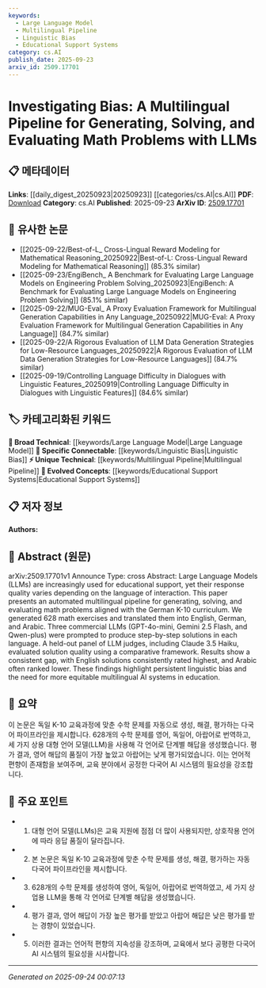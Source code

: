 ```yaml
---
keywords:
  - Large Language Model
  - Multilingual Pipeline
  - Linguistic Bias
  - Educational Support Systems
category: cs.AI
publish_date: 2025-09-23
arxiv_id: 2509.17701
---
```


<!-- KEYWORD_LINKING_METADATA:
{
  "processed_timestamp": "2025-09-24T00:07:13.384637",
  "vocabulary_version": "1.0",
  "selected_keywords": [
    "Large Language Model",
    "Multilingual Pipeline",
    "Linguistic Bias",
    "Educational Support Systems"
  ],
  "rejected_keywords": [],
  "similarity_scores": {
    "Large Language Model": 0.85,
    "Multilingual Pipeline": 0.81,
    "Linguistic Bias": 0.79,
    "Educational Support Systems": 0.77
  },
  "extraction_method": "AI_prompt_based",
  "budget_applied": true,
  "candidates_json": {
    "candidates": [
      {
        "surface": "Large Language Models",
        "canonical": "Large Language Model",
        "aliases": [
          "LLMs"
        ],
        "category": "broad_technical",
        "rationale": "Large Language Models are central to the paper's methodology and connect to existing research in AI and education.",
        "novelty_score": 0.45,
        "connectivity_score": 0.88,
        "specificity_score": 0.65,
        "link_intent_score": 0.85
      },
      {
        "surface": "multilingual pipeline",
        "canonical": "Multilingual Pipeline",
        "aliases": [
          "multilingual system"
        ],
        "category": "unique_technical",
        "rationale": "The multilingual pipeline is a unique aspect of the study, facilitating cross-linguistic analysis and linking to multilingual AI research.",
        "novelty_score": 0.72,
        "connectivity_score": 0.67,
        "specificity_score": 0.78,
        "link_intent_score": 0.81
      },
      {
        "surface": "linguistic bias",
        "canonical": "Linguistic Bias",
        "aliases": [
          "language bias"
        ],
        "category": "specific_connectable",
        "rationale": "Linguistic bias is a key finding in the paper, relevant to discussions on fairness and equity in AI.",
        "novelty_score": 0.55,
        "connectivity_score": 0.75,
        "specificity_score": 0.82,
        "link_intent_score": 0.79
      },
      {
        "surface": "educational support",
        "canonical": "Educational Support Systems",
        "aliases": [
          "education technology"
        ],
        "category": "evolved_concepts",
        "rationale": "Educational support systems are a growing area of interest, linking AI applications to real-world educational contexts.",
        "novelty_score": 0.6,
        "connectivity_score": 0.7,
        "specificity_score": 0.68,
        "link_intent_score": 0.77
      }
    ],
    "ban_list_suggestions": [
      "method",
      "experiment",
      "performance"
    ]
  },
  "decisions": [
    {
      "candidate_surface": "Large Language Models",
      "resolved_canonical": "Large Language Model",
      "decision": "linked",
      "scores": {
        "novelty": 0.45,
        "connectivity": 0.88,
        "specificity": 0.65,
        "link_intent": 0.85
      }
    },
    {
      "candidate_surface": "multilingual pipeline",
      "resolved_canonical": "Multilingual Pipeline",
      "decision": "linked",
      "scores": {
        "novelty": 0.72,
        "connectivity": 0.67,
        "specificity": 0.78,
        "link_intent": 0.81
      }
    },
    {
      "candidate_surface": "linguistic bias",
      "resolved_canonical": "Linguistic Bias",
      "decision": "linked",
      "scores": {
        "novelty": 0.55,
        "connectivity": 0.75,
        "specificity": 0.82,
        "link_intent": 0.79
      }
    },
    {
      "candidate_surface": "educational support",
      "resolved_canonical": "Educational Support Systems",
      "decision": "linked",
      "scores": {
        "novelty": 0.6,
        "connectivity": 0.7,
        "specificity": 0.68,
        "link_intent": 0.77
      }
    }
  ]
}
-->

# Investigating Bias: A Multilingual Pipeline for Generating, Solving, and Evaluating Math Problems with LLMs

## 📋 메타데이터

**Links**: [[daily_digest_20250923|20250923]] [[categories/cs.AI|cs.AI]]
**PDF**: [Download](https://arxiv.org/pdf/2509.17701.pdf)
**Category**: cs.AI
**Published**: 2025-09-23
**ArXiv ID**: [2509.17701](https://arxiv.org/abs/2509.17701)

## 🔗 유사한 논문
- [[2025-09-22/Best-of-L_ Cross-Lingual Reward Modeling for Mathematical Reasoning_20250922|Best-of-L: Cross-Lingual Reward Modeling for Mathematical Reasoning]] (85.3% similar)
- [[2025-09-23/EngiBench_ A Benchmark for Evaluating Large Language Models on Engineering Problem Solving_20250923|EngiBench: A Benchmark for Evaluating Large Language Models on Engineering Problem Solving]] (85.1% similar)
- [[2025-09-22/MUG-Eval_ A Proxy Evaluation Framework for Multilingual Generation Capabilities in Any Language_20250922|MUG-Eval: A Proxy Evaluation Framework for Multilingual Generation Capabilities in Any Language]] (84.7% similar)
- [[2025-09-22/A Rigorous Evaluation of LLM Data Generation Strategies for Low-Resource Languages_20250922|A Rigorous Evaluation of LLM Data Generation Strategies for Low-Resource Languages]] (84.7% similar)
- [[2025-09-19/Controlling Language Difficulty in Dialogues with Linguistic Features_20250919|Controlling Language Difficulty in Dialogues with Linguistic Features]] (84.6% similar)

## 🏷️ 카테고리화된 키워드
**🧠 Broad Technical**: [[keywords/Large Language Model|Large Language Model]]
**🔗 Specific Connectable**: [[keywords/Linguistic Bias|Linguistic Bias]]
**⚡ Unique Technical**: [[keywords/Multilingual Pipeline|Multilingual Pipeline]]
**🚀 Evolved Concepts**: [[keywords/Educational Support Systems|Educational Support Systems]]

## 📋 저자 정보

**Authors:** 

## 📄 Abstract (원문)

arXiv:2509.17701v1 Announce Type: cross 
Abstract: Large Language Models (LLMs) are increasingly used for educational support, yet their response quality varies depending on the language of interaction. This paper presents an automated multilingual pipeline for generating, solving, and evaluating math problems aligned with the German K-10 curriculum. We generated 628 math exercises and translated them into English, German, and Arabic. Three commercial LLMs (GPT-4o-mini, Gemini 2.5 Flash, and Qwen-plus) were prompted to produce step-by-step solutions in each language. A held-out panel of LLM judges, including Claude 3.5 Haiku, evaluated solution quality using a comparative framework. Results show a consistent gap, with English solutions consistently rated highest, and Arabic often ranked lower. These findings highlight persistent linguistic bias and the need for more equitable multilingual AI systems in education.

## 📝 요약

이 논문은 독일 K-10 교육과정에 맞춘 수학 문제를 자동으로 생성, 해결, 평가하는 다국어 파이프라인을 제시합니다. 628개의 수학 문제를 영어, 독일어, 아랍어로 번역하고, 세 가지 상용 대형 언어 모델(LLM)을 사용해 각 언어로 단계별 해답을 생성했습니다. 평가 결과, 영어 해답의 품질이 가장 높았고 아랍어는 낮게 평가되었습니다. 이는 언어적 편향이 존재함을 보여주며, 교육 분야에서 공정한 다국어 AI 시스템의 필요성을 강조합니다.

## 🎯 주요 포인트

- 1. 대형 언어 모델(LLMs)은 교육 지원에 점점 더 많이 사용되지만, 상호작용 언어에 따라 응답 품질이 달라집니다.
- 2. 본 논문은 독일 K-10 교육과정에 맞춘 수학 문제를 생성, 해결, 평가하는 자동 다국어 파이프라인을 제시합니다.
- 3. 628개의 수학 문제를 생성하여 영어, 독일어, 아랍어로 번역하였고, 세 가지 상업용 LLM을 통해 각 언어로 단계별 해답을 생성했습니다.
- 4. 평가 결과, 영어 해답이 가장 높은 평가를 받았고 아랍어 해답은 낮은 평가를 받는 경향이 있었습니다.
- 5. 이러한 결과는 언어적 편향의 지속성을 강조하며, 교육에서 보다 공평한 다국어 AI 시스템의 필요성을 시사합니다.


---

*Generated on 2025-09-24 00:07:13*